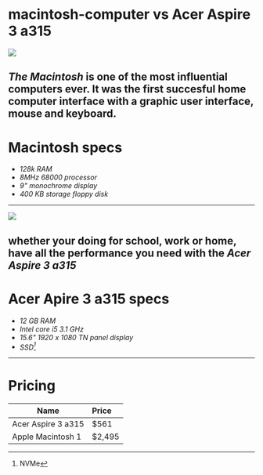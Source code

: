 # macintosh-computer vs Acer Aspire 3 a315 
![](https://aapje.info/wp-content/uploads/2021/09/mac-plus-1.jpg) 

## *The Macintosh* is one of the most influential computers ever. It was the first succesful home computer interface with a graphic user interface, mouse and keyboard.
# Macintosh specs
* _128k RAM_
* _8MHz 68000 processor_
* _9" monochrome display_
* _400 KB storage floppy disk_

****


![](https://i2.wp.com/laptopmedia.com/wp-content/uploads/2020/06/3-21-e1592606634139.jpg?fit=1973%2C1235&ssl=1)

## whether your doing for school, work or home, have all the performance you need with the *Acer Aspire 3 a315*
# Acer Apire 3 a315 specs
* _12 GB RAM_
* _Intel core i5 3.1 GHz_
* _15.6" 1920 x 1080 TN panel display_
* _SSD[^1]_

****

  # Pricing
  |Name               | Price   |
  |-------------------|:--------|
  | Acer Aspire 3 a315| $561    |
  | Apple Macintosh 1 | $2,495  |
   



[^1]:NVMe

